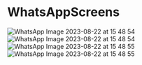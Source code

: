 # WhatsAppScreens
![WhatsApp Image 2023-08-22 at 15 48 54](https://github.com/SDTASLEEM/WhatsAppScreens/assets/142884577/59cbb7c5-5644-4445-85cc-8096e6548d49)
![WhatsApp Image 2023-08-22 at 15 48 54](https://github.com/SDTASLEEM/WhatsAppScreens/assets/142884577/49f67c70-0f9d-4a08-92b3-f120f8ba9b45)
![WhatsApp Image 2023-08-22 at 15 48 55](https://github.com/SDTASLEEM/WhatsAppScreens/assets/142884577/4ae2151d-12f6-4dbc-9f1c-8c7a4f419e56)
![WhatsApp Image 2023-08-22 at 15 48 55](https://github.com/SDTASLEEM/WhatsAppScreens/assets/142884577/df70922b-1b98-42c8-aa1c-a76c7523dd82)

